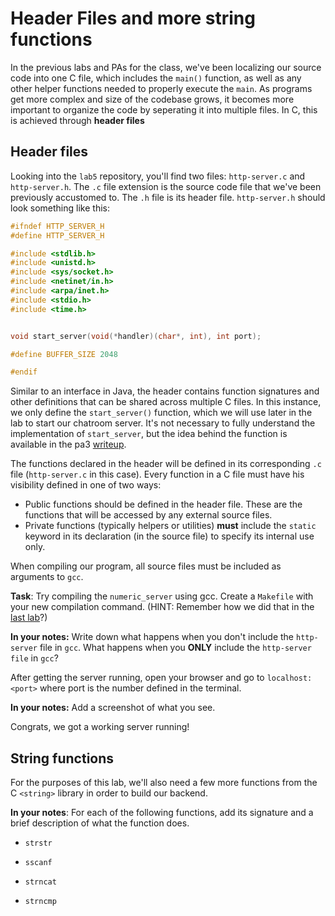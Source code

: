 # Header Files and more string functions

In the previous labs and PAs for the class, we've been localizing our source code into one C file, which includes the  `main()` function, as well as any other helper functions needed to properly execute the `main`.
As programs get more complex and size of the codebase grows, it becomes more important to organize the code by seperating it into multiple files. In C, this is achieved through **header files**

## Header files

Looking into the `lab5` repository, you'll find two files: `http-server.c` and `http-server.h`. The `.c` file extension is the source code file that we've been previously accustomed to. The `.h` file is its header file. `http-server.h` should look something like this:
```c
#ifndef HTTP_SERVER_H
#define HTTP_SERVER_H

#include <stdlib.h>
#include <unistd.h>
#include <sys/socket.h>
#include <netinet/in.h>
#include <arpa/inet.h>
#include <stdio.h>
#include <time.h>


void start_server(void(*handler)(char*, int), int port);

#define BUFFER_SIZE 2048

#endif
```
Similar to an interface in Java, the header contains function signatures and other definitions that can be shared across multiple C files. In this instance, we only define the `start_server()` function, which we will use later in the lab to start our chatroom server. 
It's not necessary to fully understand the implementation of `start_server`, but the idea behind the function is available in the pa3 [writeup](https://github.com/ucsd-cse29/fa24/blob/main/src/pa/pa3/http-server.md).

The functions declared in the header will be defined in its corresponding `.c` file (`http-server.c` in this case). 
Every function in a C file must have his visibility defined in one of two ways:
- Public functions should be defined in the header file. These are the functions that will be accessed by any external source files.
- Private functions (typically helpers or utilities) **must** include the `static` keyword in its declaration (in the source file) to specify its internal use only.

When compiling our program, all source files must be included as arguments to `gcc`.

**Task**: Try compiling the `numeric_server` using gcc. Create a `Makefile` with your new compilation command. (HINT: Remember how we did that in the [last lab](../week4/c-multifile-make.html)?)

**In your notes:** Write down what happens when you don't include the `http-server` file in `gcc`.  What happens when you **ONLY** include the `http-server file` in `gcc`? 

After getting the server running, open your browser and go to `localhost:<port>` where port is the number defined in the terminal.

**In your notes:** Add a screenshot of what you see.

Congrats, we got a working server running!

## String functions

For the purposes of this lab, we'll also need a few more functions from the C `<string>` library in order to build our backend.

**In your notes**: For each of the following functions, add its signature and a brief description of what the function does.

* `strstr`

* `sscanf`

* `strncat`

* `strncmp`